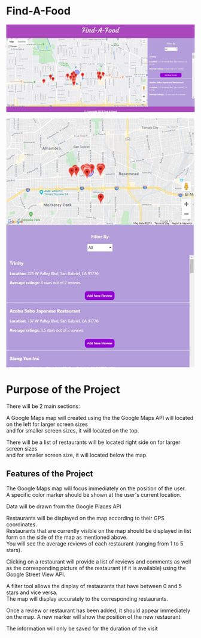 # Find-A-Food

<img src="images/desktop.JPG" alt="desktop version" /> <br />

<img src="images/mobile.JPG" alt="mobile version" />

# Purpose of the Project

There will be 2 main sections: <br />

A Google Maps map will created using the the Google Maps API will located on the left for larger screen sizes<br />
and for smaller screen sizes, it will located on the top. <br />

There will be a list of restaurants will be located right side on for larger screen sizes <br />
and for smaller screen size, it will located below the map. <br />

## Features of the Project

The Google Maps map will focus immediately on the position of the user. <br />
A specific color marker should be shown at the user's current location. <br />

Data will be drawn from the Google Places API <br />

Restaurants will be displayed on the map according to their GPS coordinates. <br />
Restaurants that are currently visible on the map should be displayed in list form on the side of the map as mentioned above. <br />
You will see the average reviews of each restaurant (ranging from 1 to 5 stars). <br />

Clicking on a restaurant will provide a list of reviews and comments as well as the corresponding picture of the restaurant (if it is available) using the Google Street View API. <br />

A filter tool allows the display of restaurants that have between 0 and 5 stars and vice versa. <br /> 
The map will display accurately to the corresponding restaurants. <br />

Once a review or restaurant has been added, it should appear immediately on the map. A new marker will show the position of the new restaurant. <br />

The information will only be saved for the duration of the visit <br />